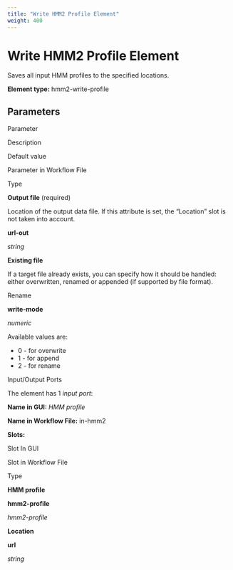 ```yaml
---
title: "Write HMM2 Profile Element"
weight: 400
---
```



# Write HMM2 Profile Element

Saves all input HMM profiles to the specified locations.

**Element type:** hmm2-write-profile

Parameters
----------

Parameter

Description

Default value

Parameter in Workflow File

Type

**Output file** (required)

Location of the output data file. If this attribute is set, the “Location” slot is not taken into account.



**url-out**

_string_

**Existing file**

If a target file already exists, you can specify how it should be handled: either overwritten, renamed or appended (if supported by file format).

Rename

**write-mode**

_numeric_

Available values are:

*   0 - for overwrite
*   1 - for append
*   2 - for rename

Input/Output Ports

The element has 1 _input port_:

**Name in GUI:** _HMM profile_

**Name in Workflow File:** in-hmm2

**Slots:**

Slot In GUI

Slot in Workflow File

Type

**HMM profile**

**hmm2-profile**

_hmm2-profile_

**Location**

**url**

_string_
